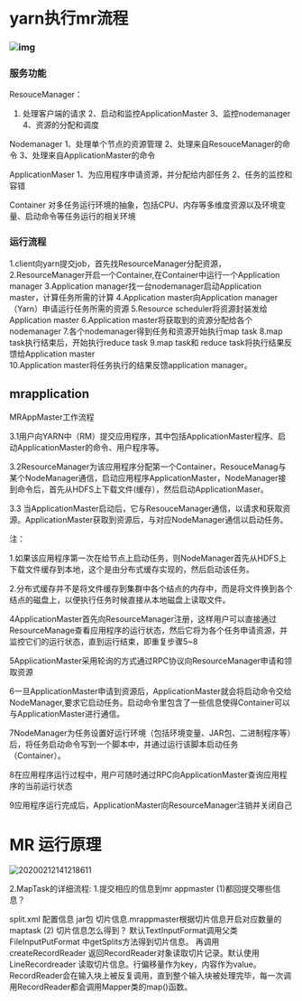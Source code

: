 # yarn执行mr流程

### ![img](https://img2018.cnblogs.com/blog/1460324/201809/1460324-20180914145344291-1044324612.png)

 

### 服务功能

ResouceManager： 
  1. 处理客户端的请求 
    2、启动和监控ApplicationMaster 
    3、监控nodemanager 
    4、资源的分配和调度

Nodemanager 
  1、处理单个节点的资源管理 
  2、处理来自ResouceManager的命令 
  3、处理来自ApplicationMaster的命令

ApplicationMaser 
  1、为应用程序申请资源，并分配给内部任务 
  2、任务的监控和容错

Container 
对多任务运行环境的抽象，包括CPU、内存等多维度资源以及环境变量、启动命令等任务运行的相关环境

### 运行流程

1.client向yarn提交job，首先找ResourceManager分配资源，
2.ResourceManager开启一个Container,在Container中运行一个Application manager
3.Application manager找一台nodemanager启动Application master，计算任务所需的计算
4.Application master向Application manager（Yarn）申请运行任务所需的资源
5.Resource scheduler将资源封装发给Application master
6.Application master将获取到的资源分配给各个nodemanager
7.各个nodemanager得到任务和资源开始执行map task
8.map task执行结束后，开始执行reduce task
9.map task和 reduce task将执行结果反馈给Application master  
10.Application master将任务执行的结果反馈application manager。



## mrapplication

 MRAppMaster工作流程

3.1用户向YARN中（RM）提交应用程序，其中包括ApplicationMaster程序、启动ApplicationMaster的命令、用户程序等。

3.2ResourceManager为该应用程序分配第一个Container，ResouceManag与某个NodeManager通信，启动应用程序ApplicationMaster，NodeManager接到命令后，首先从HDFS上下载文件(缓存），然后启动ApplicationMaser。

3.3 当ApplicationMaster启动后，它与ResouceManager通信，以请求和获取资源。ApplicationMaster获取到资源后，与对应NodeManager通信以启动任务。

注：

1.如果该应用程序第一次在给节点上启动任务，则NodeManager首先从HDFS上下载文件缓存到本地，这个是由分布式缓存实现的，然后启动该任务。

 2.分布式缓存并不是将文件缓存到集群中各个结点的内存中，而是将文件换到各个结点的磁盘上，以便执行任务时候直接从本地磁盘上读取文件。

4ApplicationMaster首先向ResourceManager注册，这样用户可以直接通过ResourceManage查看应用程序的运行状态，然后它将为各个任务申请资源，并监控它们的运行状态，直到运行结束，即重复步骤5~8

5ApplicationMaster采用轮询的方式通过RPC协议向ResourceManager申请和领取资源

6一旦ApplicationMaster申请到资源后，ApplicationMaster就会将启动命令交给NodeManager,要求它启动任务。启动命令里包含了一些信息使得Container可以与ApplicationMaster进行通信。

7NodeManager为任务设置好运行环境（包括环境变量、JAR包、二进制程序等）后，将任务启动命令写到一个脚本中，并通过运行该脚本启动任务（Container）。

8在应用程序运行过程中，用户可随时通过RPC向ApplicationMaster查询应用程序的当前运行状态

9应用程序运行完成后，ApplicationMaster向ResourceManager注销并关闭自己

# MR 运行原理

![20200212141218611](/Users/dosdrtt/Desktop/20200212141218611.jpg)

2.MapTask的详细流程:
1.提交相应的信息到mr appmaster
(1)都回提交哪些信息？

split.xml 配置信息
jar包
切片信息.mrappmaster根据切片信息开启对应数量的maptask
(2) 切片信息怎么得到？
默认TextInputFormat调用父类FileInputPutFormat 中getSplits方法得到切片信息。
再调用createRecordReader 返回RecordReader对象读取切片记录。默认使用LineRecordreader 读取切片信息。行偏移量作为key，内容作为value。RecordReader会在输入块上被反复调用，直到整个输入块被处理完毕，每一次调用RecordReader都会调用Mapper类的map()函数。